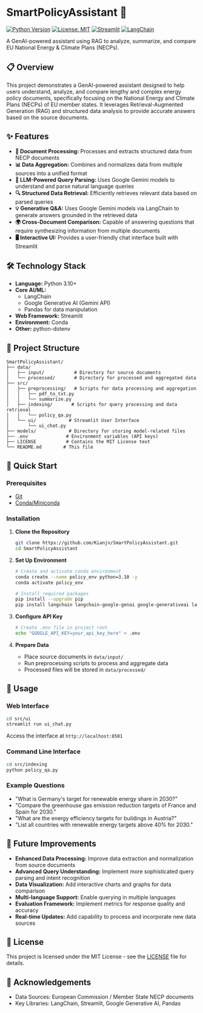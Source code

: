 # SmartPolicyAssistant 🚀

[![Python Version](https://img.shields.io/badge/python-3.10%2B-blue)](https://www.python.org/downloads/)
[![License: MIT](https://img.shields.io/badge/License-MIT-yellow.svg)](https://opensource.org/licenses/MIT)
[![Streamlit](https://img.shields.io/badge/Streamlit-Web%20App-FF4B4B)](https://streamlit.io/)
[![LangChain](https://img.shields.io/badge/LangChain-RAG-00A67E)](https://www.langchain.com/)

A GenAI-powered assistant using RAG to analyze, summarize, and compare EU National Energy & Climate Plans (NECPs).

## 📋 Overview

This project demonstrates a GenAI-powered assistant designed to help users understand, analyze, and compare lengthy and complex energy policy documents, specifically focusing on the National Energy and Climate Plans (NECPs) of EU member states. It leverages Retrieval-Augmented Generation (RAG) and structured data analysis to provide accurate answers based on the source documents.

## ✨ Features

*   **📄 Document Processing:** Processes and extracts structured data from NECP documents
*   **📊 Data Aggregation:** Combines and normalizes data from multiple sources into a unified format
*   **🤖 LLM-Powered Query Parsing:** Uses Google Gemini models to understand and parse natural language queries
*   **🔍 Structured Data Retrieval:** Efficiently retrieves relevant data based on parsed queries
*   **💡 Generative Q&A:** Uses Google Gemini models via LangChain to generate answers grounded in the retrieved data
*   **🌍 Cross-Document Comparison:** Capable of answering questions that require synthesizing information from multiple documents
*   **🖥️ Interactive UI:** Provides a user-friendly chat interface built with Streamlit

## 🛠️ Technology Stack

*   **Language:** Python 3.10+
*   **Core AI/ML:** 
    * LangChain
    * Google Generative AI (Gemini API)
    * Pandas for data manipulation
*   **Web Framework:** Streamlit
*   **Environment:** Conda
*   **Other:** python-dotenv

## 📁 Project Structure

```plaintext
SmartPolicyAssistant/
├── data/
│   ├── input/           # Directory for source documents
│   └── processed/       # Directory for processed and aggregated data
├── src/
│   ├── preprocessing/   # Scripts for data processing and aggregation
│   │   ├── pdf_to_txt.py
│   │   └── summarize.py
│   ├── indexing/       # Scripts for query processing and data retrieval
│   │   └── policy_qa.py
│   └── ui/            # Streamlit User Interface
│       └── ui_chat.py
├── models/            # Directory for storing model-related files
├── .env              # Environment variables (API keys)
├── LICENSE           # Contains the MIT License text
└── README.md        # This file
```

## 🚀 Quick Start

### Prerequisites

- [Git](https://git-scm.com/)
- [Conda/Miniconda](https://docs.conda.io/en/latest/miniconda.html)

### Installation

1. **Clone the Repository**
   ```bash
   git clone https://github.com/Kianjn/SmartPolicyAssistant.git
   cd SmartPolicyAssistant
   ```

2. **Set Up Environment**
   ```bash
   # Create and activate conda environment
   conda create --name policy_env python=3.10 -y
   conda activate policy_env
   
   # Install required packages
   pip install --upgrade pip
   pip install langchain langchain-google-genai google-generativeai langchain-community python-dotenv streamlit pandas
   ```

3. **Configure API Key**
   ```bash
   # Create .env file in project root
   echo "GOOGLE_API_KEY=your_api_key_here" > .env
   ```

4. **Prepare Data**
   - Place source documents in `data/input/`
   - Run preprocessing scripts to process and aggregate data
   - Processed files will be stored in `data/processed/`

## 💬 Usage

### Web Interface
```bash
cd src/ui
streamlit run ui_chat.py
```
Access the interface at `http://localhost:8501`

### Command Line Interface
```bash
cd src/indexing
python policy_qa.py
```

### Example Questions

*   "What is Germany's target for renewable energy share in 2030?"
*   "Compare the greenhouse gas emission reduction targets of France and Spain for 2030."
*   "What are the energy efficiency targets for buildings in Austria?"
*   "List all countries with renewable energy targets above 40% for 2030."

## 🔮 Future Improvements

*   **Enhanced Data Processing:** Improve data extraction and normalization from source documents
*   **Advanced Query Understanding:** Implement more sophisticated query parsing and intent recognition
*   **Data Visualization:** Add interactive charts and graphs for data comparison
*   **Multi-language Support:** Enable querying in multiple languages
*   **Evaluation Framework:** Implement metrics for response quality and accuracy
*   **Real-time Updates:** Add capability to process and incorporate new data sources

## 📄 License

This project is licensed under the MIT License - see the [LICENSE](LICENSE) file for details.

## 🙏 Acknowledgements

*   Data Sources: European Commission / Member State NECP documents
*   Key Libraries: LangChain, Streamlit, Google Generative AI, Pandas
